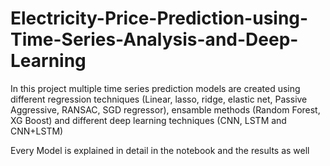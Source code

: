 # Electricity-Price-Prediction-using-Time-Series-Analysis-and-Deep-Learning

In this project multiple time series prediction models are created using different regression techniques (Linear, lasso, ridge, elastic net, Passive Aggressive, RANSAC, SGD regressor), ensamble methods (Random Forest, XG Boost) and different deep learning techniques (CNN, LSTM and CNN+LSTM)

Every Model is explained in detail in the notebook and the results as well
